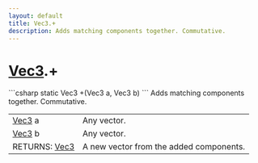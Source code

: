 ```yaml
---
layout: default
title: Vec3.+
description: Adds matching components together. Commutative.
---
```

# [Vec3]({{site.url}}/Pages/StereoKit/Vec3.html).+

<div class='signature' markdown='1'>
```csharp
static Vec3 +(Vec3 a, Vec3 b)
```
Adds matching components together. Commutative.
</div>

|  |  |
|--|--|
|[Vec3]({{site.url}}/Pages/StereoKit/Vec3.html) a|Any vector.|
|[Vec3]({{site.url}}/Pages/StereoKit/Vec3.html) b|Any vector.|
|RETURNS: [Vec3]({{site.url}}/Pages/StereoKit/Vec3.html)|A new vector from the added components.|




